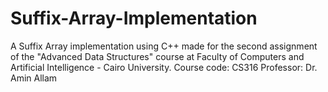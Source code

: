 # Suffix-Array-Implementation
A Suffix Array implementation using C++ made for the second assignment of the "Advanced Data Structures" course at Faculty of Computers and Artificial Intelligence - Cairo University. Course code: CS316 Professor: Dr. Amin Allam
